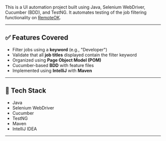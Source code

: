 This is a UI automation project built using Java, Selenium WebDriver, Cucumber (BDD), and TestNG. It automates testing of the job filtering functionality on [RemoteOK](https://remoteok.com/).

---

## ✅ Features Covered

- Filter jobs using a **keyword** (e.g., "Developer")
- Validate that all **job titles** displayed contain the filter keyword
- Organized using **Page Object Model (POM)**
- Cucumber-based **BDD** with feature files
- Implemented using **IntelliJ** with **Maven**

---

## 🔧 Tech Stack

- Java
- Selenium WebDriver
- Cucumber
- TestNG
- Maven
- IntelliJ IDEA

---
